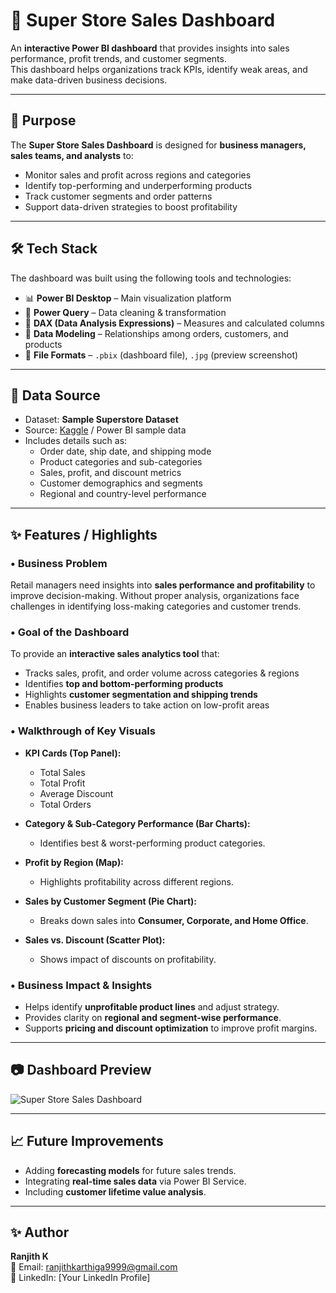 # 🛒 Super Store Sales Dashboard  

An **interactive Power BI dashboard** that provides insights into sales performance, profit trends, and customer segments.  
This dashboard helps organizations track KPIs, identify weak areas, and make data-driven business decisions.  

---

## 🎯 Purpose  

The **Super Store Sales Dashboard** is designed for **business managers, sales teams, and analysts** to:  
- Monitor sales and profit across regions and categories  
- Identify top-performing and underperforming products  
- Track customer segments and order patterns  
- Support data-driven strategies to boost profitability  

---

## 🛠 Tech Stack  

The dashboard was built using the following tools and technologies:  
- 📊 **Power BI Desktop** – Main visualization platform  
- 📂 **Power Query** – Data cleaning & transformation  
- 🧮 **DAX (Data Analysis Expressions)** – Measures and calculated columns  
- 📝 **Data Modeling** – Relationships among orders, customers, and products  
- 📁 **File Formats** – `.pbix` (dashboard file), `.jpg` (preview screenshot)  

---

## 📂 Data Source  

- Dataset: **Sample Superstore Dataset**  
- Source: [Kaggle](https://www.kaggle.com) / Power BI sample data  
- Includes details such as:  
  - Order date, ship date, and shipping mode  
  - Product categories and sub-categories  
  - Sales, profit, and discount metrics  
  - Customer demographics and segments  
  - Regional and country-level performance  

---

## ✨ Features / Highlights  

### • Business Problem  
Retail managers need insights into **sales performance and profitability** to improve decision-making. Without proper analysis, organizations face challenges in identifying loss-making categories and customer trends.  

### • Goal of the Dashboard  
To provide an **interactive sales analytics tool** that:  
- Tracks sales, profit, and order volume across categories & regions  
- Identifies **top and bottom-performing products**  
- Highlights **customer segmentation and shipping trends**  
- Enables business leaders to take action on low-profit areas  

### • Walkthrough of Key Visuals  
- **KPI Cards (Top Panel):**  
  - Total Sales  
  - Total Profit  
  - Average Discount  
  - Total Orders  

- **Category & Sub-Category Performance (Bar Charts):**  
  - Identifies best & worst-performing product categories.  

- **Profit by Region (Map):**  
  - Highlights profitability across different regions.  

- **Sales by Customer Segment (Pie Chart):**  
  - Breaks down sales into **Consumer, Corporate, and Home Office**.  

- **Sales vs. Discount (Scatter Plot):**  
  - Shows impact of discounts on profitability.  

### • Business Impact & Insights  
- Helps identify **unprofitable product lines** and adjust strategy.  
- Provides clarity on **regional and segment-wise performance**.  
- Supports **pricing and discount optimization** to improve profit margins.  

---

## 📷 Dashboard Preview  

![Super Store Sales Dashboard](dashboard.png)  

---

## 📈 Future Improvements  

- Adding **forecasting models** for future sales trends.  
- Integrating **real-time sales data** via Power BI Service.  
- Including **customer lifetime value analysis**.  

---

## ✨ Author  

**Ranjith K**  
📧 Email: [ranjithkarthiga9999@gmail.com](mailto:ranjithkarthiga9999@gmail.com)  
🔗 LinkedIn: [Your LinkedIn Profile]  
